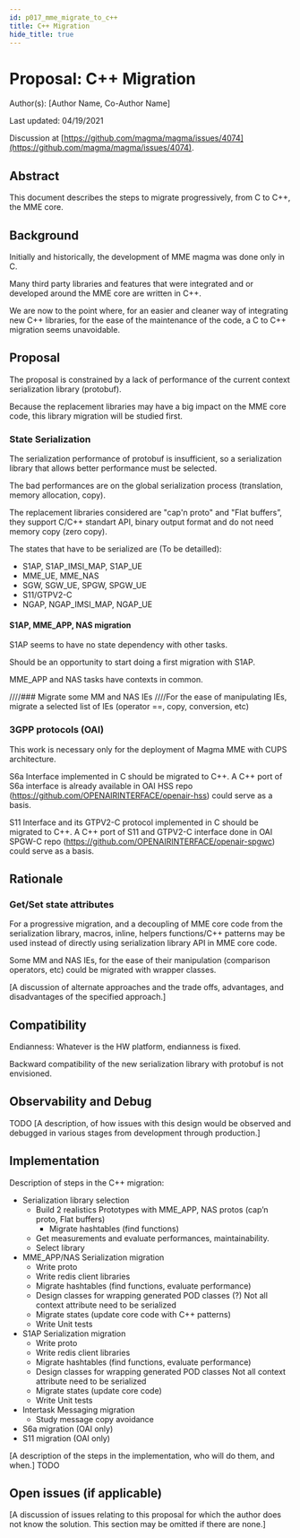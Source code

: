 ```yaml
---
id: p017_mme_migrate_to_c++
title: C++ Migration
hide_title: true
---
```



# Proposal: C++ Migration

Author(s): [Author Name, Co-Author Name]

Last updated: 04/19/2021

Discussion at
[https://github.com/magma/magma/issues/4074](https://github.com/magma/magma/issues/4074).

## Abstract

This document describes the steps to migrate progressively, from C to C++, the MME core.

## Background

Initially and historically, the development of MME magma was done only in C.

Many third party libraries and features that were integrated and or developed around the MME core are written in C++.

We are now to the point where, for an easier and cleaner way of integrating new C++ libraries, for the ease of the maintenance of the code, a C to C++ migration seems unavoidable.

## Proposal

The proposal is constrained by a lack of performance of the current context serialization library (protobuf).
 
Because the replacement libraries may have a big impact on the MME core code, this library migration will be studied first.


### State Serialization
The serialization performance of protobuf is insufficient, so a serialization library that allows better performance must be selected.

The bad performances are on the global serialization process (translation, memory allocation, copy).

The replacement libraries considered are "cap'n proto" and "Flat buffers”, they support C/C++ standart API, binary output format and do not need memory copy (zero copy).


The states that have to be serialized are (To be detailled):
- S1AP, S1AP_IMSI_MAP, S1AP_UE
- MME_UE, MME_NAS
- SGW, SGW_UE, SPGW, SPGW_UE
- S11/GTPV2-C
- NGAP, NGAP_IMSI_MAP, NGAP_UE

#### S1AP, MME_APP, NAS migration

 S1AP seems to have no state dependency with other tasks.
 
 Should be an opportunity to start doing a first migration with S1AP.

 MME_APP and NAS tasks have contexts in common.
 

////### Migrate some MM and NAS IEs
////For the ease of manipulating IEs, migrate a selected list of IEs (operator ==, copy, conversion, etc)


### 3GPP protocols (OAI)
This work is necessary only for the deployment of Magma MME with CUPS architecture.

S6a Interface implemented in C should be migrated to C++.
A C++ port of S6a interface is already available in OAI HSS repo (https://github.com/OPENAIRINTERFACE/openair-hss) could serve as a basis.

S11 Interface and its GTPV2-C protocol implemented in C should be migrated to C++.
A C++ port of S11 and GTPV2-C interface done in OAI SPGW-C repo (https://github.com/OPENAIRINTERFACE/openair-spgwc) could serve as a basis.


## Rationale

### Get/Set state attributes

For a progressive migration, and a decoupling of MME core code from the serialization library, macros, inline, helpers functions/C++ patterns may be used instead of directly using serialization library API in MME core code.

Some MM and NAS IEs, for the ease of their manipulation (comparison operators, etc) could be migrated with wrapper classes.

[A discussion of alternate approaches and the trade offs, advantages, and
disadvantages of the specified approach.]

## Compatibility

Endianness: Whatever is the HW platform, endianness is fixed.

Backward compatibility of the new serialization library with protobuf is not envisioned.

## Observability and Debug

TODO
[A description, of how issues with this design would be observed and debugged
in various stages from development through production.]

## Implementation

  Description of steps in the C++ migration:
 
* Serialization library selection
    * Build 2 realistics Prototypes with MME_APP, NAS protos (cap’n proto, Flat buffers)
        * Migrate hashtables (find functions)
    * Get measurements and evaluate performances, maintainability.
    * Select library
* MME_APP/NAS Serialization migration
    * Write proto
    * Write redis client libraries
    * Migrate hashtables (find functions, evaluate performance)
    * Design classes for wrapping generated POD classes (?)
    	Not all context attribute need to be serialized
    * Migrate states (update core code with C++ patterns)
    * Write Unit tests
* S1AP Serialization migration
    * Write proto
    * Write redis client libraries
    * Migrate hashtables (find functions, evaluate performance)
    * Design classes for wrapping generated POD classes 
    	Not all context attribute need to be serialized
    * Migrate states (update core code)
    * Write Unit tests
* Intertask Messaging migration
    * Study message copy avoidance
* S6a migration (OAI only)
* S11 migration (OAI only)
 
[A description of the steps in the implementation, who will do them, and when.] TODO

## Open issues (if applicable)

[A discussion of issues relating to this proposal for which the author does not
know the solution. This section may be omitted if there are none.]


